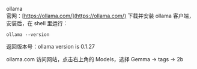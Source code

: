 ollama  
官网：[https://ollama.com/](https://ollama.com/)
下载并安装 ollama 客户端，安装后，在 shell 里运行：
```
ollama --version
```
返回版本号：ollama version is 0.1.27

ollama.com 访问网站，点击右上角的 Models，选择 Gemma -> tags -> 2b  